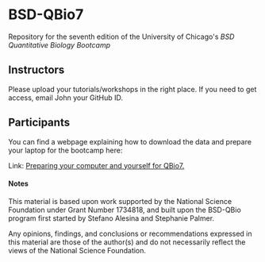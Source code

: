 # BSD-QBio7

Repository for the seventh edition of the University of Chicago's *BSD Quantitative
Biology Bootcamp*

## Instructors

Please upload your tutorials/workshops in the right place. If you need
to get access, email John your GitHub ID.

## Participants

You can find a webpage explaining how to download the data and prepare
your laptop for the bootcamp here:

Link: [Preparing your computer and yourself for QBio7.](https://jnovembre.github.io/BSD-QBio7/)

#### Notes

This material is based upon work supported by the National Science
Foundation under Grant Number 1734818, and built upon the BSD-QBio
program first started by Stefano Alesina and Stephanie Palmer.

Any opinions, findings, and conclusions or recommendations expressed
in this material are those of the author(s) and do not necessarily
reflect the views of the National Science Foundation.
